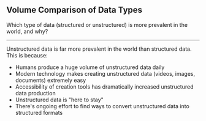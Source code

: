 ## Volume Comparison of Data Types

Which type of data (structured or unstructured) is more prevalent in the world, and why?

---

Unstructured data is far more prevalent in the world than structured data. This is because:
- Humans produce a huge volume of unstructured data daily
- Modern technology makes creating unstructured data (videos, images, documents) extremely easy
- Accessibility of creation tools has dramatically increased unstructured data production
- Unstructured data is "here to stay"
- There's ongoing effort to find ways to convert unstructured data into structured formats

